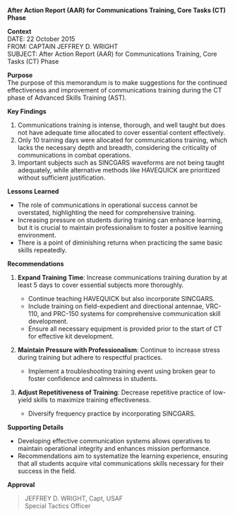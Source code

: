 **After Action Report (AAR) for Communications Training, Core Tasks (CT) Phase**

**Context**  
DATE: 22 October 2015  
FROM: CAPTAIN JEFFREY D. WRIGHT  
SUBJECT: After Action Report (AAR) for Communications Training, Core Tasks (CT) Phase

**Purpose**  
The purpose of this memorandum is to make suggestions for the continued effectiveness and improvement of communications training during the CT phase of Advanced Skills Training (AST).

**Key Findings**  
1. Communications training is intense, thorough, and well taught but does not have adequate time allocated to cover essential content effectively.
2. Only 10 training days were allocated for communications training, which lacks the necessary depth and breadth, considering the criticality of communications in combat operations.
3. Important subjects such as SINCGARS waveforms are not being taught adequately, while alternative methods like HAVEQUICK are prioritized without sufficient justification.

**Lessons Learned**  
- The role of communications in operational success cannot be overstated, highlighting the need for comprehensive training.
- Increasing pressure on students during training can enhance learning, but it is crucial to maintain professionalism to foster a positive learning environment.
- There is a point of diminishing returns when practicing the same basic skills repeatedly.

**Recommendations**  
1. **Expand Training Time**: Increase communications training duration by at least 5 days to cover essential subjects more thoroughly.
   - Continue teaching HAVEQUICK but also incorporate SINCGARS.
   - Include training on field-expedient and directional antennae, VRC-110, and PRC-150 systems for comprehensive communication skill development.
   - Ensure all necessary equipment is provided prior to the start of CT for effective kit development.

2. **Maintain Pressure with Professionalism**: Continue to increase stress during training but adhere to respectful practices.
   - Implement a troubleshooting training event using broken gear to foster confidence and calmness in students.

3. **Adjust Repetitiveness of Training**: Decrease repetitive practice of low-yield skills to maximize training effectiveness.
   - Diversify frequency practice by incorporating SINCGARS.

**Supporting Details**  
- Developing effective communication systems allows operatives to maintain operational integrity and enhances mission performance.
- Recommendations aim to systematize the learning experience, ensuring that all students acquire vital communications skills necessary for their success in the field.
  
**Approval**  
> JEFFREY D. WRIGHT, Capt, USAF  
> Special Tactics Officer